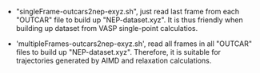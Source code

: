 * "singleFrame-outcars2nep-exyz.sh", just read last frame from each "OUTCAR" file to build up "NEP-dataset.xyz". It is thus friendly when building up dataset from VASP single-point calculatios.

* 'multipleFrames-outcars2nep-exyz.sh', read all frames in all "OUTCAR" files to build up "NEP-dataset.xyz". Therefore, it is suitable for trajectories generated by AIMD and relaxation calculations. 
